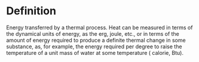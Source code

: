 # Definition

Energy transferred by a thermal process. Heat can be measured in terms
of the dynamical units of energy, as the erg, joule, etc., or in terms
of the amount of energy required to produce a definite thermal change in
some substance, as, for example, the energy required per degree to raise
the temperature of a unit mass of water at some temperature ( calorie,
Btu).
